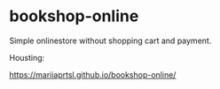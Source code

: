 # bookshop-online

Simple onlinestore without shopping cart and payment.

Housting:

https://mariiaprtsl.github.io/bookshop-online/
